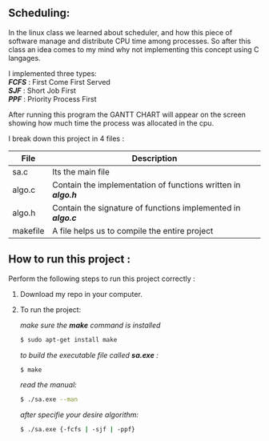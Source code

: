 ## Scheduling:
In the linux class we learned about scheduler, and how this piece of software manage and distribute CPU time among processes. So after this class an idea comes to my mind why not implementing this concept using C langages.

I implemented three types:</br>
    ***FCFS*** : First Come First Served</br>
    ***SJF***  : Short Job First</br>
    ***PPF***  : Priority Process First</br>

After running this program the GANTT CHART will appear on the screen
showing how much time the process was allocated in the cpu.

I break down this project in 4 files :

| File | Description |
| --- | --- |
| sa.c |Its the main file |
| algo.c | Contain the implementation of functions written in ***algo.h*** |
| algo.h | Contain the signature of functions implemented in ***algo.c*** |
| makefile | A file helps us to compile the entire project

## How to run this project :

Perform the following steps to run this project correctly :

1. Download my repo in your computer.
2. To run the project:
    
    *make sure the ***make*** command is installed*
    ```bash 
    $ sudo apt-get install make
    ```

    *to build the executable file called ***sa.exe*** :*
    ```bash 
    $ make
    ```

    *read the manual:*
    ```bash 
    $ ./sa.exe --man
    ```
    *after specifie your desire algorithm:*
    ```bash
    $ ./sa.exe {-fcfs | -sjf | -ppf}
    ```